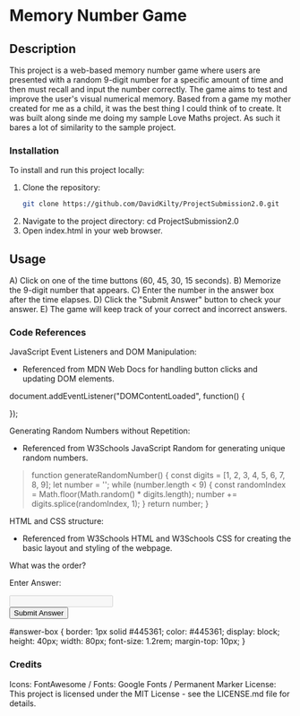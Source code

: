 # Memory Number Game


## Description
This project is a web-based memory number game where users are presented with a random 9-digit number for a specific amount of time and then must recall and input the number correctly. The game aims to test and improve the user's visual numerical memory. Based from a game my mother created for me as a child, it was the best thing I could think of to create. It was built along sinde me doing my sample Love Maths project. As such it bares a lot of similarity to the sample project. 

### Installation
To install and run this project locally:
1. Clone the repository:
   ```bash
   git clone https://github.com/DavidKilty/ProjectSubmission2.0.git
2. Navigate to the project directory:
 cd ProjectSubmission2.0
3. Open index.html in your web browser.

   
## Usage

A) Click on one of the time buttons (60, 45, 30, 15 seconds).
B) Memorize the 9-digit number that appears.
C) Enter the number in the answer box after the time elapses.
D) Click the "Submit Answer" button to check your answer.
E) The game will keep track of your correct and incorrect answers.


### Code References

JavaScript Event Listeners and DOM Manipulation:

 - Referenced from MDN Web Docs for handling button clicks and updating DOM elements.
     
document.addEventListener("DOMContentLoaded", function() {

   });
   
 Generating Random Numbers without Repetition:
 
 - Referenced from W3Schools JavaScript Random for generating unique random numbers.

> function generateRandomNumber() {
>   const digits = [1, 2, 3, 4, 5, 6, 7, 8, 9];
>   let number = '';
>   while (number.length < 9) {
>      const randomIndex = Math.floor(Math.random() * digits.length);
>      number += digits.splice(randomIndex, 1);
>  }
>  return number;
> }


HTML and CSS structure:

- Referenced from W3Schools HTML and W3Schools CSS for creating the basic layout and styling of the webpage.
 
 <div class="game-area">
    <div class="controls-area">
        <!-- Button elements -->
    </div>
    <div class="question-area">
        <span>What was the order?</span>
        <p class="answer-message">Enter Answer:</p>
        <input id="answer-box" type="number" disabled>
    </div>
    <button data-type="submit" class="btn btn--gray">Submit Answer</button>
</div>

#answer-box {
    border: 1px solid #445361;
    color: #445361;
    display: block;
    height: 40px;
    width: 80px;
    font-size: 1.2rem;
    margin-top: 10px;
}

 
### Credits

Icons: FontAwesome / 
Fonts: Google Fonts / Permanent Marker 
License: This project is licensed under the MIT License - see the LICENSE.md file for details.

